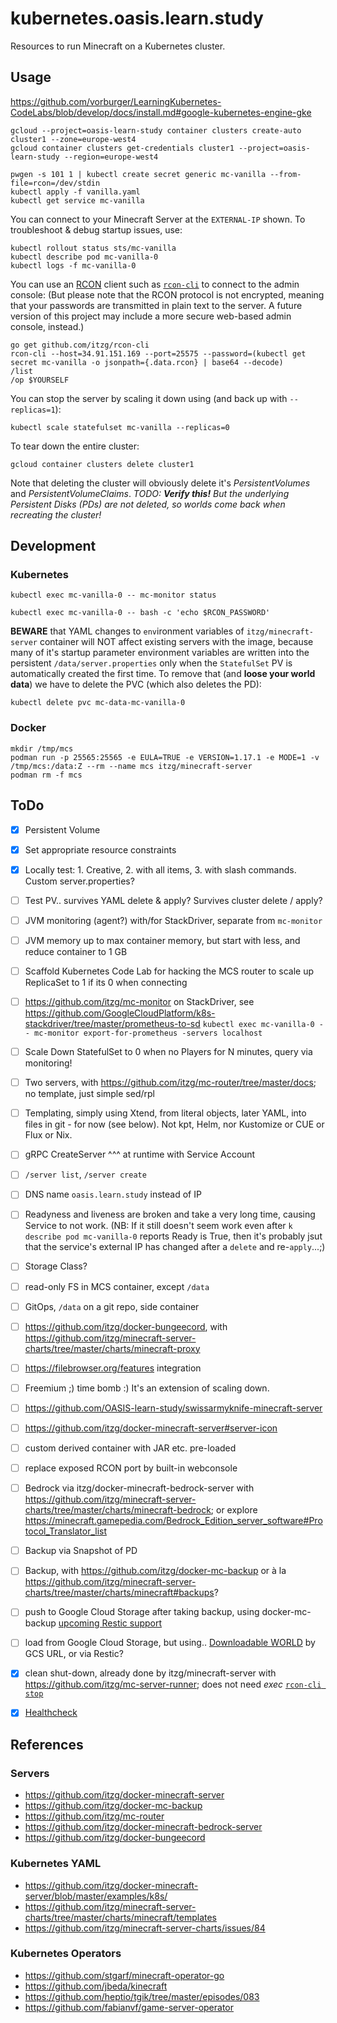 # kubernetes.oasis.learn.study

Resources to run Minecraft on a Kubernetes cluster.


## Usage

https://github.com/vorburger/LearningKubernetes-CodeLabs/blob/develop/docs/install.md#google-kubernetes-engine-gke

    gcloud --project=oasis-learn-study container clusters create-auto cluster1 --zone=europe-west4
    gcloud container clusters get-credentials cluster1 --project=oasis-learn-study --region=europe-west4

    pwgen -s 101 1 | kubectl create secret generic mc-vanilla --from-file=rcon=/dev/stdin
    kubectl apply -f vanilla.yaml
    kubectl get service mc-vanilla

You can connect to your Minecraft Server at the `EXTERNAL-IP` shown. To troubleshoot & debug startup issues, use:

    kubectl rollout status sts/mc-vanilla
    kubectl describe pod mc-vanilla-0
    kubectl logs -f mc-vanilla-0

You can use an [RCON](https://wiki.vg/RCON) client such as [`rcon-cli`](https://github.com/itzg/rcon-cli) to connect to the admin console: (But please note that the RCON protocol is not encrypted, meaning that your passwords are transmitted in plain text to the server. A future version of this project may include a more secure web-based admin console, instead.)

    go get github.com/itzg/rcon-cli
    rcon-cli --host=34.91.151.169 --port=25575 --password=(kubectl get secret mc-vanilla -o jsonpath={.data.rcon} | base64 --decode)
    /list
    /op $YOURSELF

You can stop the server by scaling it down using (and back up with `--replicas=1`):

    kubectl scale statefulset mc-vanilla --replicas=0

To tear down the entire cluster:

    gcloud container clusters delete cluster1

Note that deleting the cluster will obviously delete it's _PersistentVolumes_ and _PersistentVolumeClaims_.
_TODO: **Verify this!** But the underlying Persistent Disks (PDs) are not deleted, so worlds come back when recreating the cluster!_


## Development

### Kubernetes

    kubectl exec mc-vanilla-0 -- mc-monitor status

    kubectl exec mc-vanilla-0 -- bash -c 'echo $RCON_PASSWORD'

**BEWARE** that YAML changes to `env`ironment variables of `itzg/minecraft-server` container will NOT affect existing servers with the image, because many of it's startup parameter environment variables are written into the persistent `/data/server.properties` only when the `StatefulSet` PV is automatically created the first time. To remove that (and **loose your world data**) we have to delete the PVC (which also deletes the PD):

    kubectl delete pvc mc-data-mc-vanilla-0

### Docker

    mkdir /tmp/mcs
    podman run -p 25565:25565 -e EULA=TRUE -e VERSION=1.17.1 -e MODE=1 -v /tmp/mcs:/data:Z --rm --name mcs itzg/minecraft-server
    podman rm -f mcs


## ToDo

- [X] Persistent Volume
- [X] Set appropriate resource constraints
- [X] Locally test: 1. Creative, 2. with all items, 3. with slash commands. Custom server.properties?

- [ ] Test PV.. survives YAML delete & apply? Survives cluster delete / apply?
- [ ] JVM monitoring (agent?) with/for StackDriver, separate from `mc-monitor`
- [ ] JVM memory up to max container memory, but start with less, and reduce container to 1 GB

- [ ] Scaffold Kubernetes Code Lab for hacking the MCS router to scale up ReplicaSet to 1 if its 0 when connecting
- [ ] https://github.com/itzg/mc-monitor on StackDriver, see
      https://github.com/GoogleCloudPlatform/k8s-stackdriver/tree/master/prometheus-to-sd
      `kubectl exec mc-vanilla-0 -- mc-monitor export-for-prometheus -servers localhost`
- [ ] Scale Down StatefulSet to 0 when no Players for N minutes, query via monitoring!

- [ ] Two servers, with https://github.com/itzg/mc-router/tree/master/docs; no template, just simple sed/rpl
- [ ] Templating, simply using Xtend, from literal objects, later YAML, into files in git - for now (see below).
      Not kpt, Helm, nor Kustomize or CUE or Flux or Nix.
- [ ] gRPC CreateServer ^^^ at runtime with Service Account
- [ ] `/server list`, `/server create`
- [ ] DNS name `oasis.learn.study` instead of IP

- [ ] Readyness and liveness are broken and take a very long time, causing Service to not work.
      (NB: If it still doesn't seem work even after `k describe pod mc-vanilla-0` reports Ready is True,
       then it's probably jsut that the service's external IP has changed after a `delete` and re-`apply`...;)
- [ ] Storage Class?
- [ ] read-only FS in MCS container, except `/data`
- [ ] GitOps, `/data` on a git repo, side container
- [ ] https://github.com/itzg/docker-bungeecord, with https://github.com/itzg/minecraft-server-charts/tree/master/charts/minecraft-proxy
- [ ] https://filebrowser.org/features integration
- [ ] Freemium ;) time bomb :) It's an extension of scaling down.
- [ ] https://github.com/OASIS-learn-study/swissarmyknife-minecraft-server
- [ ] https://github.com/itzg/docker-minecraft-server#server-icon
- [ ] custom derived container with JAR etc. pre-loaded
- [ ] replace exposed RCON port by built-in webconsole
- [ ] Bedrock via itzg/docker-minecraft-bedrock-server with https://github.com/itzg/minecraft-server-charts/tree/master/charts/minecraft-bedrock; or explore https://minecraft.gamepedia.com/Bedrock_Edition_server_software#Protocol_Translator_list

- [ ] Backup via Snapshot of PD
- [ ] Backup, with https://github.com/itzg/docker-mc-backup or à la
      https://github.com/itzg/minecraft-server-charts/tree/master/charts/minecraft#backups?
- [ ] push to Google Cloud Storage after taking backup, using docker-mc-backup [upcoming Restic support](https://github.com/itzg/docker-mc-backup/pull/3)
- [ ] load from Google Cloud Storage, but using.. [Downloadable WORLD](https://github.com/itzg/docker-minecraft-server#downloadable-world) by GCS URL, or via Restic?
- [X] clean shut-down, already done by itzg/minecraft-server with https://github.com/itzg/mc-server-runner; does not need *exec* [`rcon-cli stop`](https://github.com/itzg/docker-minecraft-server#interacting-with-the-server)
- [X] [Healthcheck](https://github.com/itzg/docker-minecraft-server#healthcheck)


## References

### Servers

* https://github.com/itzg/docker-minecraft-server
* https://github.com/itzg/docker-mc-backup
* https://github.com/itzg/mc-router
* https://github.com/itzg/docker-minecraft-bedrock-server
* https://github.com/itzg/docker-bungeecord

### Kubernetes YAML

* https://github.com/itzg/docker-minecraft-server/blob/master/examples/k8s/
* https://github.com/itzg/minecraft-server-charts/tree/master/charts/minecraft/templates
* https://github.com/itzg/minecraft-server-charts/issues/84

### Kubernetes Operators

* https://github.com/stgarf/minecraft-operator-go
* https://github.com/jbeda/kinecraft
* https://github.com/heptio/tgik/tree/master/episodes/083
* https://github.com/fabianvf/game-server-operator
